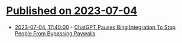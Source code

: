 # [Published on 2023-07-04](index.md)

* [2023-07-04, 17:40:00](https://slashdot.org/story/23/07/04/1740205/chatgpt-pauses-bing-integration-to-stop-people-from-bypassing-paywalls?utm_source=rss1.0mainlinkanon&utm_medium=feed) - [ChatGPT Pauses Bing Integration To Stop People From Bypassing Paywalls](https://slashdot.org/story/23/07/04/1740205/chatgpt-pauses-bing-integration-to-stop-people-from-bypassing-paywalls?utm_source=rss1.0mainlinkanon&utm_medium=feed)
